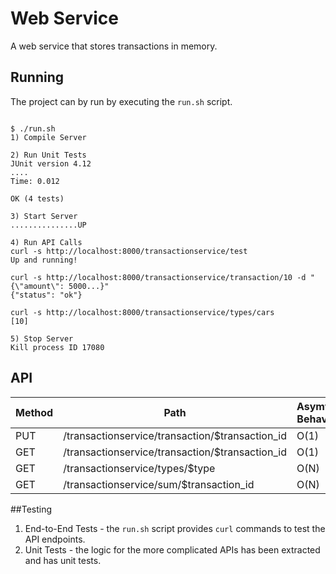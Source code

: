 # Web Service
A web service that stores transactions in memory. 

## Running
The project can by run by executing the <code>run.sh</code> script.
<pre><code>
$ ./run.sh 
1) Compile Server

2) Run Unit Tests
JUnit version 4.12
....
Time: 0.012

OK (4 tests)

3) Start Server
...............UP

4) Run API Calls
curl -s http://localhost:8000/transactionservice/test
Up and running!

curl -s http://localhost:8000/transactionservice/transaction/10 -d "{\"amount\": 5000...}"
{"status": "ok"}

curl -s http://localhost:8000/transactionservice/types/cars
[10]

5) Stop Server
Kill process ID 17080
</code></pre>

## API

| Method  | Path                                             | Asymtotic Behaviour        |
|---------|--------------------------------------------------|----------------------------|
| PUT     | /transactionservice/transaction/$transaction_id  | O(1)                       |
| GET     | /transactionservice/transaction/$transaction_id  | O(1)                       |
| GET     | /transactionservice/types/$type                  | O(N)                       |
| GET     | /transactionservice/sum/$transaction_id          | O(N)                       |

##Testing
1. End-to-End Tests - the <code>run.sh</code> script provides <code>curl</code> commands to test the API endpoints.
2. Unit Tests - the logic for the more complicated APIs has been extracted and has unit tests. 
